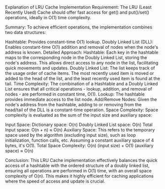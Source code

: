 
Explanation of LRU Cache Implementation
Requirement:
The LRU (Least Recently Used) Cache should offer fast access for get() and put()/set() operations, ideally in O(1) time complexity.

Summary:
To achieve efficient operations, the implementation combines two data structures:

Hashtable: Provides constant-time O(1) lookup.
Doubly Linked List (DLL): Enables constant-time O(1) addition and removal of nodes when the node's address is known.
Detailed Approach:
Hashtable: Each key in the hashtable maps to the corresponding node in the Doubly Linked List, storing the node's address. This allows direct access to any node in the list, facilitating quick movements and updates.
Doubly Linked List: The list keeps track of the usage order of cache items. The most recently used item is moved or added to the head of the list, and the least recently used item is found at the tail.
Time Complexity:
The combination of a Hashtable and a Doubly Linked List ensures that all critical operations - lookup, addition, and removal of nodes - are performed in constant time, O(1).
Lookup: The hashtable provides immediate access to the list node.
Add/Remove Nodes: Given the node's address from the hashtable, adding to or removing from the head/tail of the DLL is a constant-time operation.
Space Complexity:
Space complexity is evaluated as the sum of the input size and auxiliary space:

Input Space:
Dictionary space: O(n)
Doubly Linked List space: O(n)
Total Input space: O(n + n) ≈ O(n)
Auxiliary Space:
This refers to the temporary space used by the algorithm (excluding input size), such as loop initialization, function calls, etc. Assuming a constant auxiliary space of 4 bytes, it's O(1).
Total Space Complexity: O(n) (input size) + O(1) (auxiliary space) ≈ O(n)

Conclusion:
This LRU Cache implementation effectively balances the quick access of a hashtable with the ordered structure of a doubly linked list, ensuring all operations are performed in O(1) time, with an overall space complexity of O(n). This makes it highly efficient for caching applications where the speed of access and update is crucial.